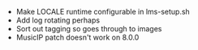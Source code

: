 - Make LOCALE runtime configurable in lms-setup.sh
- Add log rotating perhaps
- Sort out tagging so goes through to images
- MusicIP patch doesn't work on 8.0.0

